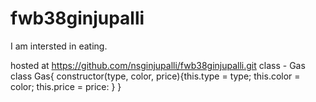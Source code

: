 # fwb38ginjupalli
I am intersted in eating.

hosted at <https://github.com/nsginjupalli/fwb38ginjupalli.git>
class - Gas class Gas{ constructor(type, color, price){this.type = type; this.color = color; this.price = price: } }